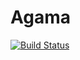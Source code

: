 # Agama

[![Build Status](https://github.com/aeyobd/Agama.jl/actions/workflows/CI.yml/badge.svg?branch=main)](https://github.com/aeyobd/Agama.jl/actions/workflows/CI.yml?query=branch%3Amain)
